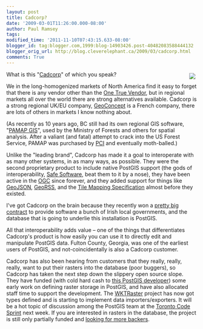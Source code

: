 ```yaml
---
layout: post
title: Cadcorp?
date: '2009-03-01T11:26:00.000-08:00'
author: Paul Ramsey
tags: 
modified_time: '2011-11-10T07:43:15.633-08:00'
blogger_id: tag:blogger.com,1999:blog-14903426.post-40482083588444132
blogger_orig_url: http://blog.cleverelephant.ca/2009/03/cadcorp.html
comments: True
---
```


<img src="http://www.unigis.org/gisruk_2008/images/cadcorp.gif" style="float:right;padding:5px;"/>What is this  "[Cadcorp](http://www.cadcorp.com)" of which you speak?

We in the long-homogenized markets of North America find it easy to forget that there is any vendor other than the [One True Vendor](http://www.esri.com/), but in regional markets all over the world there are strong alternatives available.  Cadcorp is a strong regional UK/EU company, [GeoConcept](http://www.geoconcept.com) is a French company, there are lots of others in markets I know nothing about.

(As recently as 10 years ago, BC still had its own regional GIS software, "[PAMAP GIS](http://www.pci.on.ca/announce-archive/msg00019.html)", used by the Ministry of Forests and others for spatial analysis. After a valiant (and fatal) attempt to crack into the US Forest Service, PAMAP was purchased by [PCI](http://www.pcigeomatics.com) and eventually moth-balled.)

Unlike the "leading brand", Cadcorp has made it a goal to interoperate with as many other systems, in as many ways, as possible. They were the second proprietary product to include native PostGIS support (the gods of interoperability, [Safe Software](http://www.safe.com), beat them to it by a nose), they have been active in the [OGC](http://www.opengeospatial.org/) since forever, and they added support for things like [GeoJSON](http://geojson.org), [GeoRSS](http://georss.org), and the [Tile Mapping Specification](http://wiki.osgeo.org/wiki/Tile_Map_Service_Specification) almost before they existed.

I've got Cadcorp on the brain because they recently won a [pretty big contract](http://govm.geospatial-solutions.com/gssgovm/Government+&+Military+News/Cadcorp-to-Provide-GIS-to-Consortium-of-Irish-Loca/ArticleStandard/Article/detail/572548?ref=25) to provide software a bunch of Irish local governments, and the database that is going to underlie this installation is PostGIS. 

All that interoperability adds value &ndash; one of the things that differentiates Cadcorp's product is how easily you can use it to directly edit and manipulate PostGIS data. Fulton County, Georgia, was one of the earliest users of PostGIS, and not-coincidentally is also a Cadcorp customer.

Cadcorp has also been hearing from customers that they really, really, really, want to put their rasters into the database (poor buggers), so Cadcorp has taken the next step down the slippery open source slope. They have funded (with cold hard cash to [this PostGIS developer](http://strk.keybit.net/projects/WKTRaster/index.html)) some early work on defining raster storage in PostGIS, and have also allocated staff time to support the development.  The [WKTRaster](http://postgis.net/support/wiki/index.php?WKTRasterHomePage) project has now got types defined and is starting to implement data importers/exporters. It will be a hot topic of discussion among the PostGIS team at the [Toronto Code Sprint](http://wiki.osgeo.org/wiki/Toronto_Code_Sprint_2009) next week.  If you are interested in rasters in the database, the project is still only partially funded and [looking for more backers](http://strk.keybit.net/projects/WKTRaster/index.html).

